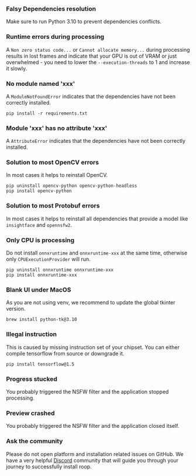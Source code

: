 ### Falsy Dependencies resolution

Make sure to run Python 3.10 to prevent dependencies conflicts.

### Runtime errors during processing

A `Non zero status code...` or `Cannot allocate memory...` during processing results in lost frames and indicate that your GPU is out of VRAM or just overwhelmed - you need to lower the `--execution-threads` to 1 and increase it slowly.

### No module named 'xxx'

A `ModuleNotFoundError` indicates that the dependencies have not been correctly installed.

```
pip install -r requirements.txt
```

### Module 'xxx' has no attribute 'xxx'

A `AttributeError` indicates that the dependencies have not been correctly installed.

### Solution to most OpenCV errors

In most cases it helps to reinstall OpenCV.

```
pip uninstall opencv-python opencv-python-headless
pip install opencv-python
```

### Solution to most Protobuf errors

In most cases it helps to reinstall all dependencies that provide a model like `insightface` and `opennsfw2`.

### Only CPU is processing

Do not install `onnxruntime` and `onnxruntime-xxx` at the same time, otherwise only `CPUExecutionProvider` will run.

```
pip uninstall onnxruntime onnxruntime-xxx
pip install onnxruntime-xxx
```

### Blank UI under MacOS

As you are not using venv, we recommend to update the global tkinter version.

```
brew install python-tk@3.10
```

### Illegal instruction

This is caused by missing instruction set of your chipset. You can either compile tensorflow from source or downgrade it.

```
pip install tensorflow@1.5
```

### Progress stucked

You probably triggered the NSFW filter and the application stopped processing.

### Preview crashed

You probably triggered the NSFW filter and the application closed itself.

### Ask the community

Please do not open platform and installation related issues on GitHub. We have a very helpful [Discord](https://discord.gg/Y9p4ZQ2sB9) community that will guide you through your journey to successfully install roop.